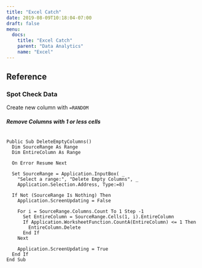 ```yaml
---
title: "Excel Catch"
date: 2019-08-09T10:18:04-07:00
draft: false
menu:
  docs:
    title: "Excel Catch"
    parent: "Data Analytics"
    name: "Excel"
---
```


## Reference 

### Spot Check Data 

Create new column with ``` =RANDOM ```




##### Remove Columns with 1 or less cells

```VB

Public Sub DeleteEmptyColumns()
  Dim SourceRange As Range
  Dim EntireColumn As Range
 
  On Error Resume Next
 
  Set SourceRange = Application.InputBox( _
    "Select a range:", "Delete Empty Columns", _
    Application.Selection.Address, Type:=8)
 
  If Not (SourceRange Is Nothing) Then
    Application.ScreenUpdating = False
 
    For i = SourceRange.Columns.Count To 1 Step -1
      Set EntireColumn = SourceRange.Cells(1, i).EntireColumn
      If Application.WorksheetFunction.CountA(EntireColumn) <= 1 Then
        EntireColumn.Delete
      End If
    Next
 
    Application.ScreenUpdating = True
  End If
End Sub

```
